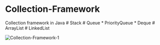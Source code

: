 # Collection-Framework

Collection framework in Java 
    # Stack
    # Queue
        * PriorityQueue
        * Deque
    # ArrayList
    # LinkedList
  


![Collection-Framework-1](https://user-images.githubusercontent.com/109952575/209789762-0f4bbb49-ec9e-4316-9a89-2b75517ce880.png)
